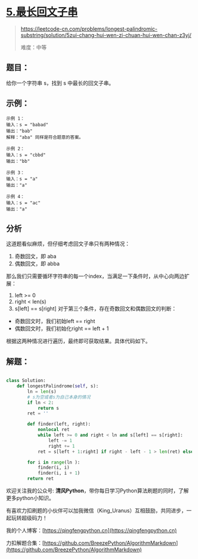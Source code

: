 # [5.最长回文子串](https://leetcode-cn.com/problems/longest-palindromic-substring/solution/5zui-chang-hui-wen-zi-chuan-hui-wen-chan-z3yj/)
> https://leetcode-cn.com/problems/longest-palindromic-substring/solution/5zui-chang-hui-wen-zi-chuan-hui-wen-chan-z3yj/
> 
> 难度：中等

## 题目：

给你一个字符串 s，找到 s 中最长的回文子串。

## 示例：

```
示例 1：
输入：s = "babad"
输出："bab"
解释："aba" 同样是符合题意的答案。

示例 2：
输入：s = "cbbd"
输出："bb"

示例 3：
输入：s = "a"
输出："a"

示例 4：
输入：s = "ac"
输出："a"
```

## 分析

这道题看似麻烦，但仔细考虑回文子串只有两种情况：
1. 奇数回文，即 aba
2. 偶数回文，即 abba

那么我们只需要循环字符串的每一个index，当满足一下条件时，从中心向两边扩展：
1. left >= 0
2. right < len(s)
3. s[left] == s[right]
对于第三个条件，存在奇数回文和偶数回文的判断：
- 奇数回文时，我们初始left == right
- 偶数回文时，我们初始化right == left + 1

根据这两种情况进行遍历，最终即可获取结果。具体代码如下。

## 解题：

```python

class Solution:
    def longestPalindrome(self, s):
        ln = len(s)
        # s为空或者s为自己本身的情况
        if ln < 2:
            return s
        ret = ''

        def finder(left, right):
            nonlocal ret
            while left >= 0 and right < ln and s[left] == s[right]:
                left -= 1
                right += 1
            ret = s[left + 1:right] if right - left - 1 > len(ret) else ret

        for i in range(ln ):
            finder(i, i)
            finder(i, i + 1)
        return ret
```

欢迎关注我的公众号: **清风Python**，带你每日学习Python算法刷题的同时，了解更多python小知识。

有喜欢力扣刷题的小伙伴可以加我微信（King_Uranus）互相鼓励，共同进步，一起玩转超级码力！

我的个人博客：[https://qingfengpython.cn](https://qingfengpython.cn)

力扣解题合集：[https://github.com/BreezePython/AlgorithmMarkdown](https://github.com/BreezePython/AlgorithmMarkdown)